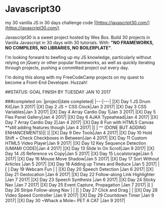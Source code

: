 # Javascript30
my 30 vanilla JS in 30 days challenge code |[https://javascript30.com/](https://javascript30.com/)

Javascript30 is a sweet project hosted by Wes Bos. Build 30 projects in Vanilla Javascript in 30 days with 30 tutorials. With:
**"NO FRAMEWORKS, NO COMPILERS, NO LIBRARIES, NO BOILERPLATE"**.

I'm looking forward to beefing up my JS knowledge, particularly without relying on jQuery or other popular frameworks, as well as quickly iterating through projects, pushing a committed project out every day.

I'm doing this along with my FreeCodeCamp projects on my quest to become a Front-End Developer. Huzzah!

##STATUS: GOAL FINISH BY TUESDAY JAN 10 2017

###completed on:
|project|date completed|
|---|---|
|[X] Day 1 JS Drum Kit|Jan 3 2017|
|[X] Day 2 JS + CSS Clock|Jan 3 2017|
|[X] Day 3 CSS Variables|Jan 3 2017|
|[X] Day 4 Array Cardio Day 1|Jan 3 2017|
|[X] Day 5 Flex Panel Gallery|Jan 4 2017|
|[X] Day 6 AJAX Typeahead|Jan 4 2017|
|[X] Day 7 Array Cardio Day 2|Jan 4 2017|
|[X] Day 8 Fun with HTML5 Canvas **still adding features though |Jan 4 2017|
|[ ] ^^ (DONE BUT ADDING ENHANCEMENTS)|[ ]|
|[X] Day 9 Dev Tools|Jan 4 2017|
|[X] Day 10 Hold Shift + Check Checkboxes in Between|Jan 4 2017|
|[X] Day 11 Custom HTML5 Video Player|Jan 9 2017|
|[X] Day 12 Key Sequence Detection (UMAMI CODE)|Jan 4 2017|
|[X] Day 13 Slide In On Scroll|Jan 9 2017|
|[X] Day 14 JS Reference vs Copy|Jan 5 2017|
|[X] Day 15 Localstorage|Jan 5 2017|
|[X] Day 16 Mouse Move Shadow|Jan 5 2017|
|[X] Day 17 Sort Without Articles |Jan 5 2017|
|[X] Day 18 Adding up Times and Reduce |Jan 5 2017|
|[ ] Day 19 Webcam Fun | | <DONE BUT ADDING ENHANCEMENTS>
|[X] Day 20 Speech Detection |Jan 6 2017|
|[X] Day 21 Geolocation |Jan 6 2017|
|[X] Day 22 Follow-along Link Highlighter |Jan 7 2017|
|[X] Day 23 Speech Synthesis |Jan 6 2017|
|[X] Day 24 Sticky Nav |Jan 7 2017|
|[X] Day 25 Event Capture, Propagation |Jan 7 2017|
|[ ] Day 26 Stripe Follow-along Nav | | <MIDWAY DONE>
|[ ] Day 27 Click and Drag | | <MIDWAY DONE>
|[X] Day 28 Video Speed Controller |Jan 9 2017|
|[X] Day 29 Countdown Timer |Jan 9 2017|
|[X] Day 30 ~Whack a Mole~ PET A CAT |Jan 9 2017|
